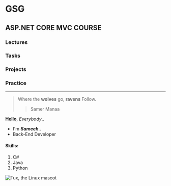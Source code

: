 # GSG

## ASP.NET CORE MVC COURSE

### Lectures
### Tasks
### Projects
### Practice

***

>Where the **wolves** go, **ravens** Follow.
>
>>Samer Manaa

**Hello**,  *Everybody*..<br>
 - I'm ***Sameeh***..
 - Back-End Developer

#### Skills:

1. C#
2. Java
3. Python

![Tux, the Linux mascot](https://user-images.githubusercontent.com/99980163/181725852-ebb7ae1f-de55-487a-bbd5-94fb2c7168a8.png)


